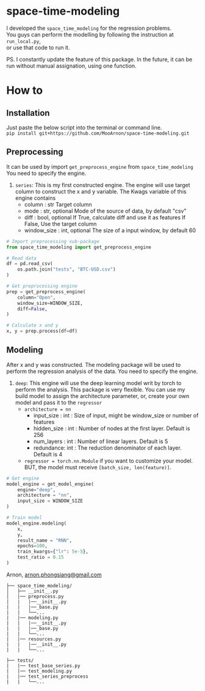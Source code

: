 # space-time-modeling
I developed the `space_time_modeling` for the regression problems. <br>
You guys can perform the modelling by following the instruction at `run_local.py`, <br>
or use that code to run it.

PS. I constantly update the feature of this package. In the future, it can be run without manual assignation, using one function.

# How to
## Installation
Just paste the below script into the terminal or command line. <br>
`pip install git+https://github.com/MooArnon/space-time-modeling.git`
## Preprocessing
It can be used by import `get_preprocess_engine` from `space_time_modeling`
You need to specify the engine.
1. `series`: This is my first constructed engine. The engine will use target column to construct the x and y variable. The Kwags variable of this engine contains<br>
    - column : str
        Target column
    - mode : str, optional
        Mode of the source of data, 
        by default "csv"
    - diff : bool, optional
        If True, calculate diff and use it as features
        If False, Use the target column
    - window_size : int, optional
        The size of a input window, 
        by default 60 
```python
# Import preprocessing sub-package
from space_time_modeling import get_preprocess_engine 

# Read data
df = pd.read_csv(
    os.path.join("tests", "BTC-USD.csv")
)

# Get preprocessing engine
prep = get_preprocess_engine(
    column="Open", 
    window_size=WINDOW_SIZE,
    diff=False,
)

# Calculate x and y
x, y = prep.process(df=df)
```

## Modeling
After x and y was constructed. The modeling package will be used to perform the regression analysis of the data.
You need to specify the engine.
1. `deep`: This engine will use the deep learning model writ by torch to perform the analysis. This package is very flexible. You can use my build model to assign the architecture parameter, or, create your own model and pass it to the `regressor`
    - `architecture = nn`
        - input_size : int :
            Size of input, might be window_size or number of features
        - hidden_size : int :
            Number of nodes at the first layer.
            Default is 256
        - num_layers : int :
            Number of linear layers.
            Default is 5
        - redundance: int :
            The reduction denominator of each layer.
            Default is 4
    - `regressor = torch.nn.Module` if you want to customize your model. BUT, the model must receive `[batch_size, len(feature)]`.

```python
# Get engine
model_engine = get_model_engine(
    engine="deep",
    architecture = "nn",
    input_size = WINDOW_SIZE
)

# Train model
model_engine.modeling(
    x, 
    y, 
    result_name = "RNN",
    epochs=100,
    train_kwargs={"lr": 5e-5},
    test_ratio = 0.15
)
```
Arnon,
arnon.phongsiang@gmail.com

```project_directory/
├── space_time_modeling/
│   ├── __init__.py
│   |── preprocess.py
|   |   |──__init__.py
|   |   |──_base.py
|   |   └──...
|   |── modeling.py
|   |   |──__init__.py
|   |   |──_base.py
|   |   └──...
|   |── resources.py
|   |   |──__init__.py
|   |   └──...

├── tests/
|   |── test_base_series.py
|   |── test_modeling.py
|   |── test_series_preprocess
|   |   └──...

```
